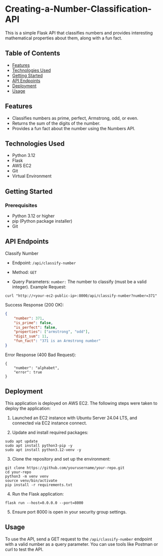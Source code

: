# Creating-a-Number-Classification-API

This is a simple Flask API that classifies numbers and provides interesting mathematical properties about them, along with a fun fact.

## Table of Contents

- [Features](#features)
- [Technologies Used](#technologies-used)
- [Getting Started](#getting-started)
- [API Endpoints](#api-endpoints)
- [Deployment](#deployment)
- [Usage](#usage)

## Features

- Classifies numbers as prime, perfect, Armstrong, odd, or even.
- Returns the sum of the digits of the number.
- Provides a fun fact about the number using the Numbers API.

## Technologies Used

- Python 3.12
- Flask
- AWS EC2
- Git
- Virtual Environment

## Getting Started

### Prerequisites

- Python 3.12 or higher
- pip (Python package installer)
- Git

## API Endpoints
Classify Number
- Endpoint: `/api/classify-number`

- Method: `GET`

- Query Parameters:
   `number:` The number to classify (must be a valid integer).
Example Request:

```
curl "http://<your-ec2-public-ip>:8000/api/classify-number?number=371"
```

Success Response (200 OK):

```json
{
    "number": 371,
    "is_prime": false,
    "is_perfect": false,
    "properties": ["armstrong", "odd"],
    "digit_sum": 11,
    "fun_fact": "371 is an Armstrong number"
}
```

Error Response (400 Bad Request):

```
{
    "number": "alphabet",
    "error": true
}
```

## Deployment

This application is deployed on AWS EC2. The following steps were taken to deploy the application:

1. Launched an EC2 instance with Ubuntu Server 24.04 LTS, and connected via EC2 instance connect.

2. Update and install required packages:

```
sudo apt update
sudo apt install python3-pip -y
sudo apt install python3.12-venv -y
```

3. Clone the repository and set up the environment:
```
git clone https://github.com/yourusername/your-repo.git
cd your-repo
python3 -m venv venv
source venv/bin/activate
pip install -r requirements.txt
```

4. Run the Flask application:
```
flask run --host=0.0.0.0 --port=8000
```

5. Ensure port 8000 is open in your security group settings.

## Usage

To use the API, send a GET request to the `/api/classify-number` endpoint with a valid number as a query parameter. You can use tools like Postman or curl to test the API.
